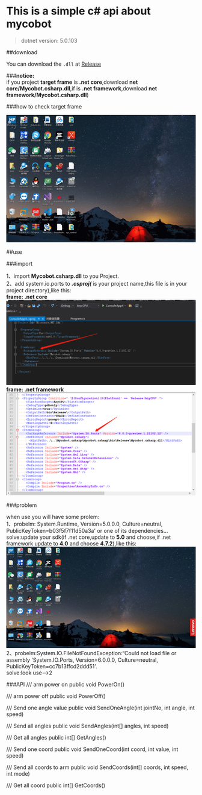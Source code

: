 # This is a simple c# api about mycobot

> dotnet version: 5.0.103

##download

You can download the `.dll` at [Release](https://github.com/elephantrobotics/Mycobot.csharp/releases)

###**notice:**<br>
if you project **target frame** is **.net core**,download **net core/Mycobot.csharp.dll**,if is **.net framework**,download **net framework/Mycobot.csharp.dll**)

###how to check target frame

![pic](res/frame.gif)

##use

###import

1、import **Mycobot.csharp.dll** to you Project.<br>
2、add system.io.ports to ***.csproj(*** is your project name,this file is in your project directory),like this:<br>
**frame: .net core**<br>
![pic](res/port_1.jpg)<br>
**frame: .net framework**<br>
![pic](res/port_2.jpg)


###problem

when use you will have some prolem:<br> 
1、probelm: System.Runtime, Version=5.0.0.0, Culture=neutral, PublicKeyToken=b03f5f7f11d50a3a' or one of its dependencies...<br>
solve:update your sdk(if .net core,update to **5.0** and choose,if .net framework update to **4.0** and choose **4.7.2**),like this:<br>
![pic](res/update.gif)
<br>
2、probelm:System.IO.FileNotFoundException:“Could not load file or assembly 'System.IO.Ports, Version=6.0.0.0, Culture=neutral, PublicKeyToken=cc7b13ffcd2ddd51'. <br>
solve:look use-->2
 

###API
/// arm power on
public void PowerOn()

/// arm power off
public void PowerOff()

/// Send one angle value
public void SendOneAngle(int jointNo, int angle, int speed)

/// Send all angles
public void SendAngles(int[] angles, int speed)

/// Get all angles
public int[] GetAngles()

/// Send one coord
public void SendOneCoord(int coord, int value, int speed)

/// Send all coords to arm
public void SendCoords(int[] coords, int speed, int mode)

/// Get all coord
public int[] GetCoords()
```

